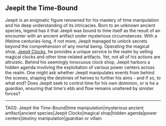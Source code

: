 ## Jeepit the Time-Bound

Jeepit is an enigmatic figure renowned for his mastery of time manipulation and his deep understanding of its intricacies. Born to an unknown ancient species, legend has it that Jeepit was bound to time itself as the result of an encounter with an ancient artifact under mysterious circumstances. With a lifetime centuries-long, if not more, Jeepit managed to unlock secrets beyond the comprehension of any mortal being. Operating the magical shop, [Jeepit Clocks](../Places/Jeepit%20Clocks.md), he provides a unique service to the realm by selling magical clocks and other time-related artifacts. Yet, not all of his actions are altruistic. Behind his seemingly innocuous clock shop, Jeepit harbors a hidden agenda involving the exploitation of various power centers across the realm. One might ask whether Jeepit manipulates events from behind the scenes, shaping the destinies of heroes to further his aims - and if so, to what end? Does Jeepit seek to control time for his own dominion, or is he a guardian, ensuring that time's ebb and flow remains unaltered by sinister forces?


---
TAGS: Jeepit the Time-Bound|time manipulation|mysterious ancient artifact|ancient species|Jeepit Clocks|magical shop|hidden agenda|power centers|destiny manipulation|guardian or villain

